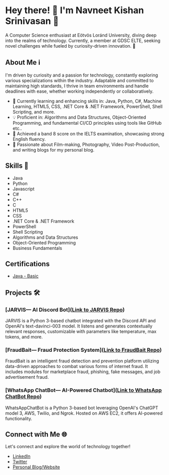 # Hey there! 👋 I'm Navneet Kishan Srinivasan 🌟

A Computer Science enthusiast at Eötvös Loránd University, diving deep into the realms of technology. Currently, a member at GDSC ELTE, seeking novel challenges while fueled by curiosity-driven innovation. 🚀

## About Me ℹ️

I'm driven by curiosity and a passion for technology, constantly exploring various specializations within the industry. Adaptable and committed to maintaining high standards, I thrive in team environments and handle deadlines with ease, whether working independently or collaboratively.

- 🌱 Currently learning and enhancing skills in: Java, Python, C#, Machine Learning, HTML5, CSS, .NET Core & .NET Framework, PowerShell, Shell Scripting, and more.
- 💡 Proficient in: Algorithms and Data Structures, Object-Oriented Programming, and fundamental CI/CD principles using tools like GitHub etc..
- 🌟 Achieved a band 8 score on the IELTS examination, showcasing strong English fluency.
- 🎥 Passionate about Film-making, Photography, Video Post-Production, and writing blogs for my personal blog.

## Skills 🚀

- Java
- Python
- Javascript
- C#
- C++
- C
- HTML5
- CSS
- .NET Core & .NET Framework
- PowerShell
- Shell Scripting
- Algorithms and Data Structures
- Object-Oriented Programming
- Business Fundamentals
## Certifications

- [Java - Basic](https://github.com/NavneetKishanS/Certifications/blob/main/java_basic%20certificate_Navneet%20Kishan%20Srinivasan.pdf)
## Projects 🛠️

### [JARVIS— AI Discord Bot]([Link to JARVIS Repo](https://github.com/NavneetKishanS/JARVIS_DiscordBot))

JARVIS is a Python 3-based chatbot integrated with the Discord API and OpenAI's text-davinci-003 model. It listens and generates contextually relevant responses, customizable with parameters like temperature, max tokens, and more.

### [FraudBait— Fraud Protection System]([Link to FraudBait Repo](https://github.com/NavneetKishanS/FraudBait_FraudProtectionProgram))

FraudBait is an intelligent fraud detection and prevention platform utilizing data-driven approaches to combat various forms of internet fraud. It includes modules for marketplace fraud, phishing, fake messages, and job advertisement fraud.

### [WhatsApp ChatBot— AI-Powered Chatbot]([Link to WhatsApp ChatBot Repo](https://github.com/NavneetKishanS/WhatsAppChatBot))

WhatsAppChatBot is a Python 3-based bot leveraging OpenAI's ChatGPT model 3, AWS, Twilio, and Ngrok. Hosted on AWS EC2, it offers AI-powered functionality.

## Connect with Me 🌐

Let's connect and explore the world of technology together!

- [LinkedIn](https://www.linkedin.com/in/navneet-kishan-s)
- [Twitter](https://twitter.com/yourtwitterhandle)
- [Personal Blog/Website](https://www.yourwebsite.com)

<!-- Feel free to add more sections or customize as needed -->
